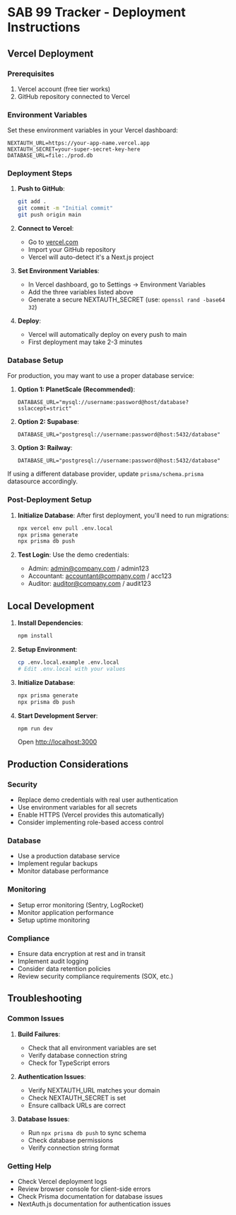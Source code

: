 # SAB 99 Tracker - Deployment Instructions

## Vercel Deployment

### Prerequisites
1. Vercel account (free tier works)
2. GitHub repository connected to Vercel

### Environment Variables
Set these environment variables in your Vercel dashboard:

```
NEXTAUTH_URL=https://your-app-name.vercel.app
NEXTAUTH_SECRET=your-super-secret-key-here
DATABASE_URL=file:./prod.db
```

### Deployment Steps

1. **Push to GitHub**:
   ```bash
   git add .
   git commit -m "Initial commit"
   git push origin main
   ```

2. **Connect to Vercel**:
   - Go to [vercel.com](https://vercel.com)
   - Import your GitHub repository
   - Vercel will auto-detect it's a Next.js project

3. **Set Environment Variables**:
   - In Vercel dashboard, go to Settings → Environment Variables
   - Add the three variables listed above
   - Generate a secure NEXTAUTH_SECRET (use: `openssl rand -base64 32`)

4. **Deploy**:
   - Vercel will automatically deploy on every push to main
   - First deployment may take 2-3 minutes

### Database Setup

For production, you may want to use a proper database service:

1. **Option 1: PlanetScale (Recommended)**:
   ```
   DATABASE_URL="mysql://username:password@host/database?sslaccept=strict"
   ```

2. **Option 2: Supabase**:
   ```
   DATABASE_URL="postgresql://username:password@host:5432/database"
   ```

3. **Option 3: Railway**:
   ```
   DATABASE_URL="postgresql://username:password@host:5432/database"
   ```

If using a different database provider, update `prisma/schema.prisma` datasource accordingly.

### Post-Deployment Setup

1. **Initialize Database**:
   After first deployment, you'll need to run migrations:
   ```bash
   npx vercel env pull .env.local
   npx prisma generate
   npx prisma db push
   ```

2. **Test Login**:
   Use the demo credentials:
   - Admin: admin@company.com / admin123
   - Accountant: accountant@company.com / acc123
   - Auditor: auditor@company.com / audit123

## Local Development

1. **Install Dependencies**:
   ```bash
   npm install
   ```

2. **Setup Environment**:
   ```bash
   cp .env.local.example .env.local
   # Edit .env.local with your values
   ```

3. **Initialize Database**:
   ```bash
   npx prisma generate
   npx prisma db push
   ```

4. **Start Development Server**:
   ```bash
   npm run dev
   ```

   Open [http://localhost:3000](http://localhost:3000)

## Production Considerations

### Security
- Replace demo credentials with real user authentication
- Use environment variables for all secrets
- Enable HTTPS (Vercel provides this automatically)
- Consider implementing role-based access control

### Database
- Use a production database service
- Implement regular backups
- Monitor database performance

### Monitoring
- Setup error monitoring (Sentry, LogRocket)
- Monitor application performance
- Setup uptime monitoring

### Compliance
- Ensure data encryption at rest and in transit
- Implement audit logging
- Consider data retention policies
- Review security compliance requirements (SOX, etc.)

## Troubleshooting

### Common Issues

1. **Build Failures**:
   - Check that all environment variables are set
   - Verify database connection string
   - Check for TypeScript errors

2. **Authentication Issues**:
   - Verify NEXTAUTH_URL matches your domain
   - Check NEXTAUTH_SECRET is set
   - Ensure callback URLs are correct

3. **Database Issues**:
   - Run `npx prisma db push` to sync schema
   - Check database permissions
   - Verify connection string format

### Getting Help

- Check Vercel deployment logs
- Review browser console for client-side errors
- Check Prisma documentation for database issues
- NextAuth.js documentation for authentication issues